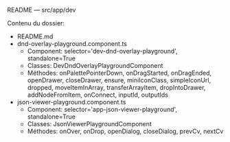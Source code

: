 README — src/app/dev

Contenu du dossier:

- README.md
- dnd-overlay-playground.component.ts
  - Component: selector='dev-dnd-overlay-playground', standalone=True
  - Classes: DevDndOverlayPlaygroundComponent
  - Méthodes: onPalettePointerDown, onDragStarted, onDragEnded, openDrawer, closeDrawer, ensure, miniIconClass, simpleIconUrl, dropped, moveItemInArray, transferArrayItem, dropIntoDrawer, addNodeFromItem, onConnect, inputId, outputIds
- json-viewer-playground.component.ts
  - Component: selector='app-json-viewer-playground', standalone=True
  - Classes: JsonViewerPlaygroundComponent
  - Méthodes: onOver, onDrop, openDialog, closeDialog, prevCv, nextCv
